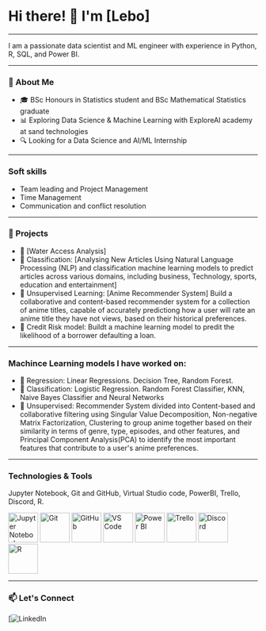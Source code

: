 
# Hi there! 👋  I'm [Lebo]
---
I am a passionate data scientist and ML engineer with experience in Python, R, SQL, and Power BI.  

---

### 🌟 About Me  
- 🎓 BSc Honours in Statistics student and BSc Mathematical Statistics graduate
- 📊 Exploring Data Science & Machine Learning with ExploreAI academy at sand technologies
- 🔍 Looking for a Data Science and AI/ML Internship  

---

### Soft skills 
- Team leading and Project Management 
- Time Management
- Communication and conflict resolution
  
---

### 🚀 Projects 
- 📌 [Water Access Analysis]
- 📌 Classification: [Analysing New Articles Using Natural Language Processing (NLP) and classification machine learning models to predict articles across various domains, including business, Technology, sports, education and entertainment]
- 📌 Unsupervised Learning: [Anime Recommender System] Build a collaborative and content-based recommender system for a collection of anime titles, capable of accurately predictiong how a user will rate an anime title they have not views, based on their historical preferences.
- 📌 Credit Risk model: Buildt a machine learning model to predit the likelihood of a borrower defaulting a loan. 
 

---
### Machince Learning models I have worked on: 
- 📌 Regression: Linear Regressions. Decision Tree, Random Forest. 
- 📌 Classification: Logistic Regression. Random Forest Classifier, KNN, Naive Bayes Classifier and Neural Networks
- 📌 Unsupervised: Recommender System divided into Content-based and collaborative filtering using Singular Value Decomposition, Non-negative Matrix Factorization, Clustering to group anime together based on their similarity in terms of genre, type, episodes, and other features, and Principal Component Analysis(PCA) to identify the most important features that contribute to a user's anime preferences.

---
### Technologies & Tools  
Jupyter Notebook, Git and GitHub, Virtual Studio code, PowerBI, Trello, Discord, R.  

<p align="left">
  <img src="https://cdn.jsdelivr.net/gh/devicons/devicon/icons/jupyter/jupyter-original.svg" alt="Jupyter Notebook" width="60" height="60"/>
  <img src="https://cdn.jsdelivr.net/gh/devicons/devicon/icons/git/git-original.svg" alt="Git" width="60" height="60"/>
  <img src="https://cdn.jsdelivr.net/gh/devicons/devicon/icons/github/github-original.svg" alt="GitHub" width="60" height="60"/>
  <img src="https://cdn.jsdelivr.net/gh/devicons/devicon/icons/vscode/vscode-original.svg" alt="VS Code" width="60" height="60"/>
  <img src="https://upload.wikimedia.org/wikipedia/commons/c/cf/New_Power_BI_Logo.svg" alt="Power BI" width="60" height="60"/>
  <img src="https://cdn.worldvectorlogo.com/logos/trello.svg" alt="Trello" width="60" height="60"/>
  <img src="https://cdn.jsdelivr.net/gh/devicons/devicon/icons/discord/discord-original.svg" alt="Discord" width="60" height="60"/>
  <img src="https://cdn.jsdelivr.net/gh/devicons/devicon/icons/r/r-original.svg" alt="R" width="60" height="60"/>
</p>

---

### 📫 Let's Connect  
[![LinkedIn](https://www.linkedin.com/in/lebogang-swaratlhe-b67415197/)  

